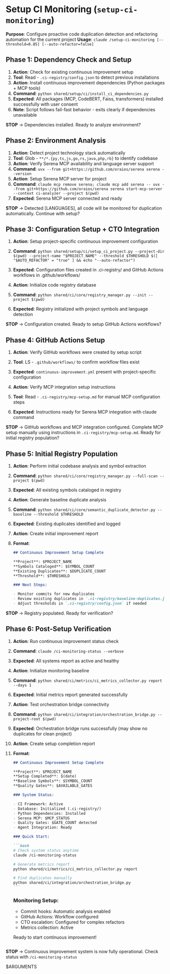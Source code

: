 # Setup CI Monitoring (`setup-ci-monitoring`)

**Purpose**: Configure proactive code duplication detection and refactoring automation for the current project
**Usage**: `claude /setup-ci-monitoring [--threshold=0.85] [--auto-refactor=false]`

## Phase 1: Dependency Check and Setup

1. **Action**: Check for existing continuous improvement setup
2. **Tool**: Read - `.ci-registry/config.json` to detect previous installations
3. **Action**: Install continuous improvement dependencies (Python packages + MCP tools)
4. **Command**: `python shared/setup/ci/install_ci_dependencies.py`
5. **Expected**: All packages (MCP, CodeBERT, Faiss, transformers) installed successfully with user consent
6. **Note**: Script follows fail-fast behavior - exits clearly if dependencies unavailable

**STOP** → Dependencies installed. Ready to analyze environment?

## Phase 2: Environment Analysis

1. **Action**: Detect project technology stack automatically
2. **Tool**: Glob - `**/*.{py,ts,js,go,rs,java,php,rb}` to identify codebase
3. **Action**: Verify Serena MCP availability and language server support
4. **Command**: `uvx --from git+https://github.com/oraios/serena serena --version`
5. **Action**: Setup Serena MCP server for project
6. **Command**: `claude mcp remove serena; claude mcp add serena -- uvx --from git+https://github.com/oraios/serena serena start-mcp-server --context ci-analyzer --project $(pwd)`
7. **Expected**: Serena MCP server connected and ready

**STOP** → Detected [LANGUAGES], all code will be monitored for duplication automatically. Continue with setup?

## Phase 3: Configuration Setup + CTO Integration

1. **Action**: Setup project-specific continuous improvement configuration
2. **Command**: `python shared/setup/ci/setup_ci_project.py --project-dir $(pwd) --project-name "$PROJECT_NAME" --threshold $THRESHOLD $([ "$AUTO_REFACTOR" = "true" ] && echo "--auto-refactor")`
3. **Expected**: Configuration files created in .ci-registry/ and GitHub Actions workflows in .github/workflows/

4. **Action**: Initialize code registry database
5. **Command**: `python shared/ci/core/registry_manager.py --init --project $(pwd)`
6. **Expected**: Registry initialized with project symbols and language detection

**STOP** → Configuration created. Ready to setup GitHub Actions workflows?

## Phase 4: GitHub Actions Setup

1. **Action**: Verify GitHub workflows were created by setup script
2. **Tool**: LS - `.github/workflows/` to confirm workflow files exist
3. **Expected**: `continuous-improvement.yml` present with project-specific configuration

4. **Action**: Verify MCP integration setup instructions
5. **Tool**: Read - `.ci-registry/mcp-setup.md` for manual MCP configuration steps
6. **Expected**: Instructions ready for Serena MCP integration with claude command

**STOP** → GitHub workflows and MCP integration configured. Complete MCP setup manually using instructions in `.ci-registry/mcp-setup.md`. Ready for initial registry population?

## Phase 5: Initial Registry Population

1. **Action**: Perform initial codebase analysis and symbol extraction
2. **Command**: `python shared/ci/core/registry_manager.py --full-scan --project $(pwd)`
3. **Expected**: All existing symbols cataloged in registry

4. **Action**: Generate baseline duplicate analysis
5. **Command**: `python shared/ci/core/semantic_duplicate_detector.py --baseline --threshold $THRESHOLD`
6. **Expected**: Existing duplicates identified and logged

7. **Action**: Create initial improvement report
8. **Format**:

   ```markdown
   ## Continuous Improvement Setup Complete

   **Project**: $PROJECT_NAME
   **Symbols Cataloged**: $SYMBOL_COUNT
   **Existing Duplicates**: $DUPLICATE_COUNT
   **Threshold**: $THRESHOLD

   ### Next Steps:

   - Monitor commits for new duplicates
   - Review existing duplicates in `.ci-registry/baseline-duplicates.json`
   - Adjust thresholds in `.ci-registry/config.json` if needed
   ```

**STOP** → Registry populated. Ready for verification?

## Phase 6: Post-Setup Verification

1. **Action**: Run continuous improvement status check
2. **Command**: `claude /ci-monitoring-status --verbose`
3. **Expected**: All systems report as active and healthy

4. **Action**: Initialize monitoring baseline
5. **Command**: `python shared/ci/metrics/ci_metrics_collector.py report --days 1`
6. **Expected**: Initial metrics report generated successfully

7. **Action**: Test orchestration bridge connectivity
8. **Command**: `python shared/ci/integration/orchestration_bridge.py --project-root $(pwd)`
9. **Expected**: Orchestration bridge runs successfully (may show no duplicates for clean project)

10. **Action**: Create setup completion report
11. **Format**:

    ````markdown
    ## Continuous Improvement Setup Complete

    **Project**: $PROJECT_NAME
    **Setup Completed**: $(date)
    **Baseline Symbols**: $SYMBOL_COUNT
    **Quality Gates**: $AVAILABLE_GATES

    ### System Status:

    - CI Framework: Active
    - Database: Initialized (.ci-registry/)
    - Python Dependencies: Installed
    - Serena MCP: $MCP_STATUS
    - Quality Gates: $GATE_COUNT detected
    - Agent Integration: Ready

    ### Quick Start:

    ```bash
    # Check system status anytime
    claude /ci-monitoring-status

    # Generate metrics report
    python shared/ci/metrics/ci_metrics_collector.py report

    # Find duplicates manually
    python shared/ci/integration/orchestration_bridge.py
    ```
    ````

    ### Monitoring Setup:

    - Commit hooks: Automatic analysis enabled
    - GitHub Actions: Workflow configured
    - CTO escalation: Configured for complex refactors
    - Metrics collection: Active

    Ready to start continuous improvement!

    ```

    ```

**STOP** → Continuous improvement system is now fully operational. Check status with `/ci-monitoring-status`

$ARGUMENTS
